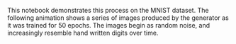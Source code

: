 This notebook demonstrates this process on the MNIST dataset. The following animation shows a series of images produced by the generator as it was trained for 50 epochs. The images begin as random noise, and increasingly resemble hand written digits over time.
